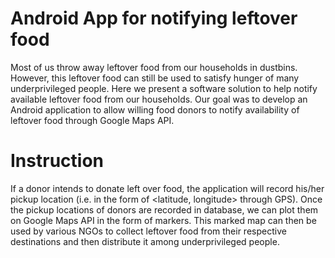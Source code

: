 # Android App for notifying leftover food
Most of us throw away leftover food from our households in dustbins. However, this leftover food can still be used to satisfy hunger of many underprivileged people. Here we present a software solution to help notify available leftover food from our households. Our goal was to develop an Android application to allow willing food donors to notify availability of leftover food through Google Maps API.

# Instruction
If a donor intends to donate left over food, the application will record his/her pickup location (i.e. in the form of <latitude, longitude> through GPS). Once the pickup locations of donors are recorded in database, we can plot them on Google Maps API in the form of markers. This marked map can then be used by various NGOs to collect leftover food from their respective destinations and then distribute it among underprivileged people.
